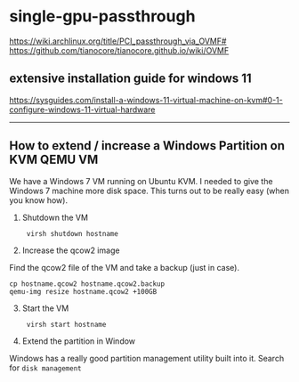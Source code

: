 # single-gpu-passthrough

https://wiki.archlinux.org/title/PCI_passthrough_via_OVMF#
https://github.com/tianocore/tianocore.github.io/wiki/OVMF

## extensive installation guide for windows 11
https://sysguides.com/install-a-windows-11-virtual-machine-on-kvm#0-1-configure-windows-11-virtual-hardware

---
  
## How to extend / increase a Windows Partition on KVM QEMU VM

We have a Windows 7 VM running on Ubuntu KVM. I needed to give the Windows 7 machine more disk space. This turns out to be really easy (when you know how).

1. Shutdown the VM

        virsh shutdown hostname

2. Increase the qcow2 image

Find the qcow2 file of the VM and take a backup (just in case).

    cp hostname.qcow2 hostname.qcow2.backup
    qemu-img resize hostname.qcow2 +100GB
    
3. Start the VM

        virsh start hostname

4. Extend the partition in Window

Windows has a really good partition management utility built into it. Search for `disk management`
